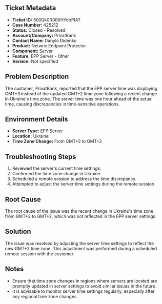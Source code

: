 ## Ticket Metadata
- **Ticket ID:** 500Qk00000HYdoPIAT
- **Case Number:** 425212
- **Status:** Closed - Resolved
- **Account/Company:** PrivatBank
- **Contact Name:** Danylo Didenko
- **Product:** Netwrix Endpoint Protector
- **Component:** Server
- **Feature:** EPP Server - Other
- **Version:** Not specified

## Problem Description
The customer, PrivatBank, reported that the EPP server time was displaying GMT+3 instead of the updated GMT+2 time zone following a recent change in Ukraine's time zone. The server time was one hour ahead of the actual time, causing discrepancies in time-sensitive operations.

## Environment Details
- **Server Type:** EPP Server
- **Location:** Ukraine
- **Time Zone Change:** From GMT+3 to GMT+2

## Troubleshooting Steps
1. Reviewed the server's current time settings.
2. Confirmed the time zone change in Ukraine.
3. Scheduled a remote session to address the time discrepancy.
4. Attempted to adjust the server time settings during the remote session.

## Root Cause
The root cause of the issue was the recent change in Ukraine's time zone from GMT+3 to GMT+2, which was not reflected in the EPP server settings.

## Solution
The issue was resolved by adjusting the server time settings to reflect the new GMT+2 time zone. This adjustment was performed during a scheduled remote session with the customer.

## Notes
- Ensure that time zone changes in regions where servers are located are promptly updated in server settings to avoid similar issues in the future.
- It is advisable to monitor server time settings regularly, especially after any regional time zone changes.